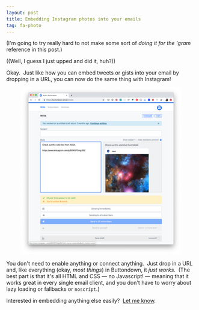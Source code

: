 ```yaml
---
layout: post
title: Embedding Instagram photos into your emails
tag: fa-photo
---
```

<p>(I'm going to try really hard to not make some sort of <em>doing it for the 'gram</em> reference in this post.)</p><p>((Well, I guess I just upped and did it, huh?))</p><p>Okay.  Just like how you can embed tweets or gists into your email by dropping in a URL, you can now do the same thing with Instagram!</p><!--kg-card-begin: image--><figure class="kg-card kg-image-card"><img src="/img/uploads/screen-shot-2019-07-30-at-8.41.42-pm.png" class="kg-image"></figure><!--kg-card-end: image--><p>You don't need to enable anything or connect anything.  Just drop in a URL and, like everything (okay, <em>most things</em>) in Buttondown, it <em>just works</em>.  (The best part is that it's all HTML and CSS — no Javascript! — meaning that it works great in every single email client, and you don't have to worry about lazy loading or fallbacks or <code>noscript</code>.)</p><p>Interested in embedding anything else easily?  <a href="mailto:justin@buttondown.email">Let me know</a>.</p>
